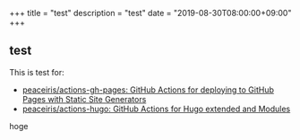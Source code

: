 +++
title = "test"
description = "test"
date = "2019-08-30T08:00:00+09:00"
+++

## test

This is test for:

- [peaceiris/actions-gh-pages: GitHub Actions for deploying to GitHub Pages with Static Site Generators](https://github.com/peaceiris/actions-gh-pages)
- [peaceiris/actions-hugo: GitHub Actions for Hugo extended and Modules](https://github.com/peaceiris/actions-hugo)

hoge
